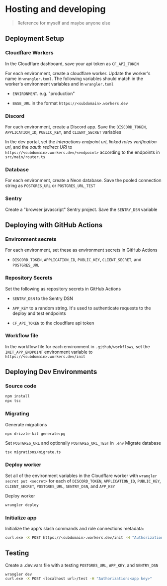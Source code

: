 # Hosting and developing

> Reference for myself and maybe anyone else

## Deployment Setup

### Cloudflare Workers

In the Cloudflare dashboard, save your api token as `CF_API_TOKEN`

For each environment, create a cloudflare worker. Update the worker's name in `wrangler.toml`. The following variables should match in the worker's environment variables and in `wrangler.toml`

- `ENVIRONMENT`. e.g. "production"

- `BASE_URL` in the format `https://<subdomain>.workers.dev`

### Discord

For each environment, create a Discord app. Save the `DISCORD_TOKEN`, `APPLICATION_ID`, `PUBLIC_KEY`, and `CLIENT_SECRET` variables

In the dev portal, set the _interactions endpoint url_, _linked roles verification url_, and the _oauth redirect URI_ to `https://<subdomain>.workers.dev/<endpoint>` according to the endpoints in `src/main/router.ts`

### Database

For each environment, create a Neon database. Save the pooled connection string as `POSTGRES_URL` or `POSTGRES_URL_TEST`

### Sentry

Create a "browser javascript" Sentry project. Save the `SENTRY_DSN` variable

## Deploying with GitHub Actions

### Environment secrets

For each environment, set these as environment secrets in GitHub Actions

- `DISCORD_TOKEN`, `APPLICATION_ID`, `PUBLIC_KEY`, `CLIENT_SECRET`, and `POSTGRES_URL`

### Repository Secrets

Set the following as repository secrets in GitHub Actions

- `SENTRY_DSN` to the Sentry DSN

- `APP_KEY` to a random string. It's used to authenticate requests to the deploy and test endpoints

- `CF_API_TOKEN` to the cloudflare api token

### Workflow file

In the workflow file for each environment in `.github/workflows`, set the `INIT_APP_ENDPOINT` environment variable to `https://<subdomain>.workers.dev/init`

## Deploying Dev Environments

### Source code

```bash
npm install
npx tsc
```

### Migrating

Generate migrations

```
npx drizzle-kit generate:pg
```

Set `POSTGRES_URL` and optionally `POSTGRES_URL_TEST` in `.env`
Migrate database

```bash
tsx migrations/migrate.ts
```

### Deploy worker

Set all of the environment variables in the Cloudflare worker with `wrangler secret put <secret>` for each of `DISCORD_TOKEN`, `APPLICATION_ID`, `PUBLIC_KEY`, `CLIENT_SECRET`, `POSTGRES_URL`, `SENTRY_DSN`, and `APP_KEY`

Deploy worker

```bash
wrangler deploy
```

### Initialize app

Initialize the app's slash commands and role connections metadata:

```bash
curl.exe -X POST https://<subdomain>.workers.dev/init -H "Authorization:<APP_KEY>"
```

## Testing

Create a .dev.vars file with a testing `POSTGRES_URL`, `APP_KEY`, and `SENTRY_DSN`

```bash
wrangler dev
curl.exe -X POST <localhost url>/test -H "Authorization:<app key>"
```

<!--

current total gzip size: 296.02 KiB

-->
